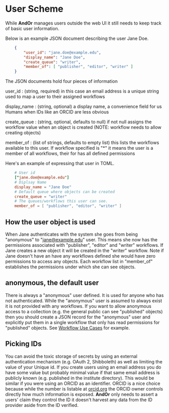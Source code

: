 
# User Scheme

While **AndOr** manages users outside the web UI it still 
needs to keep track of basic user information.

Below is an example JSON document describing the user Jane Doe.

```json
    {
        "user_id": "jane.doe@example.edu",
        "display_name": "Jane Doe",
        "create_queue": "writer",
        "member_of": [ "publisher", "editor", "writer" ]
    }
```

The JSON documents hold four pieces of information

user\_id
: (string, required) in this case an email address is a unique string used to map a user to their assigned workflows

display\_name
: (string, optional) a display name, a convenience field for us Humans when IDs like an ORCID are less obvious

create\_queue
: (string, optional, defaults to null) if not null assigns the workflow value when an object is created (NOTE: workflow needs to allow creating objects)

member\_of
: (list of strings, defaults to empty list) this lists the workflows available to this user. If workflow specified is "\*" it means the user is a member of all workflows, their for has all defined permissions

Here's an example of expressing that user in TOML.

```toml
    # User id
    ["jane.doe@example.edu"]
    # Diplsay Name
    display_name = "Jane Doe"
    # Default queue where objects can be created
    create_queue = "writer"
    # The queues/workflows this user can see.
    member_of = [ "publisher", "editor", "writer" ]
```

## How the user object is used

When Jane authenticates with the system she goes from being
"anonymous" to "jane@example.edu" user.  This means she now has the
permissions associated with "publisher", "editor" and "writer" workflows.
If Jane creates a new object it will be created in the "writer" workflow.
Note if Jane doesn't have an have any workflows defined she would
have zero permissions to access any objects. Each workflow list in
"member\_of" establishes the permissions under which she can see objects.

## anonymous, the default user

There is always a "anonymous" user defined. It is used for anyone who
has not authenticated.  While the "anonymous" user is assumed to always
exist it is not provided with any workflows. If you want to allow
anonymous access to a collection (e.g. the general public can see
"published" objects) then you should create a JSON record for the
"anonymous" user and explicitly put them in a single workflow that
only has read permissions for "published" objects. See [Workflow Use Cases](Workflow-Use-Cases.html) for example.

## Picking IDs

You can avoid the toxic storage of secrets by using an external
authentication mechanism (e.g. OAuth 2, Shibboleth) as well as 
limiting the value of your Unique id.  If you create users using 
an email address you do have some value but probably minimal value 
if that same email address is publicly known (e.g. published in 
the institute directory).  This would be similar if you were using
an ORCID as an identifier. ORCID is a nice choice because while
the number is listable at [orcid.org](https://orcid.org) the
ORCID owner controls directly how much information is exposed.
**AndOr** only needs to assert a users' claim they control
the ID it doesn't harvest any data from the ID provider aside
from the ID verified.


